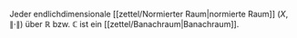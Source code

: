 Jeder endlichdimensionale [[zettel/Normierter Raum|normierte Raum]] $(X, \| \cdot \|)$ über $\mathbb{R}$ bzw. $\mathbb{C}$ ist ein [[zettel/Banachraum|Banachraum]].